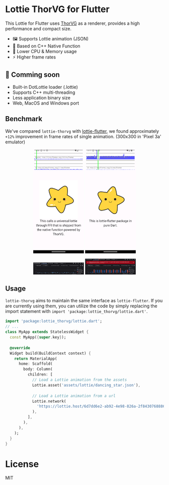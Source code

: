 # Lottie ThorVG for Flutter

This Lottie for Flutter uses [ThorVG](https://github.com/thorvg/thorvg) as a renderer, provides a high performance and compact size.

- 🖼️ Supports Lottie animation (JSON)
- 👑 Based on C++ Native Function
- 🍃 Lower CPU & Memory usage
- ⚡ Higher frame rates

## 🚧 Comming soon
- Built-in DotLottie loader (.lottie)
- Supports C++ multi-threading
- Less application binary size
- Web, MacOS and Windows port


## Benchmark
We've compared `lottie-thorvg` with [lottie-flutter](https://github.com/xvrh/lottie-flutter), we found approximately `+12%` improvement in frame rates of single animation. (300x300 in 'Pixel 3a' emulator)

<p align="center">
    <img src="https://raw.githubusercontent.com/tinyjin/lottie-thorvg/main/doc/thorvg_screen.png?raw=true" width="32%" />
    <img src="https://raw.githubusercontent.com/tinyjin/lottie-thorvg/main/doc/dart_screen.png?raw=true" width="32%" />
</p>

<p align="center">
    <img src="https://raw.githubusercontent.com/tinyjin/lottie-thorvg/main/doc/thorvg_performance.png?raw=true" width="32%" />
    <img src="https://raw.githubusercontent.com/tinyjin/lottie-thorvg/main/doc/dart_performance.png?raw=true" width="32%" />
</p>

## Usage

`lottie-thorvg` aims to maintain the same interface as `lottie-flutter`. If you are currently using them, you can utilize the code by simply replacing the import statement with `import 'package:lottie_thorvg/lottie.dart'`.

```dart
import 'package:lottie_thorvg/lottie.dart';
// ...
class MyApp extends StatelessWidget {
  const MyApp({super.key});

  @override
  Widget build(BuildContext context) {
    return MaterialApp(
      home: Scaffold(
        body: Column(
          children: [
            // Load a Lottie animation from the assets
            Lottie.asset('assets/lottie/dancing_star.json'),

            // Load a Lottie animation from a url
            Lottie.network(
              'https://lottie.host/6d7dd6e2-ab92-4e98-826a-2f8430768886/NGnHQ6brWA.json'
            ),
          ],
        ),
      ),
    );
  }
}
```

# License

MIT